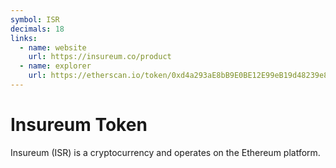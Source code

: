 ```yaml
---
symbol: ISR
decimals: 18
links:
  - name: website
    url: https://insureum.co/product
  - name: explorer
    url: https://etherscan.io/token/0xd4a293aE8bB9E0BE12E99eB19d48239e8c83a136
---
```


# Insureum Token

Insureum (ISR) is a cryptocurrency and operates on the Ethereum platform.
